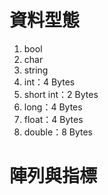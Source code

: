 # 資料型態
1. bool
2. char
3. string
4. int：4 Bytes
5. short int：2 Bytes
6. long：4 Bytes
7. float：4 Bytes
8. double：8 Bytes

# 陣列與指標
